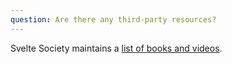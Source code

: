 ```yaml
---
question: Are there any third-party resources?
---
```


Svelte Society maintains a [list of books and videos](https://sveltesociety.dev/resources).
